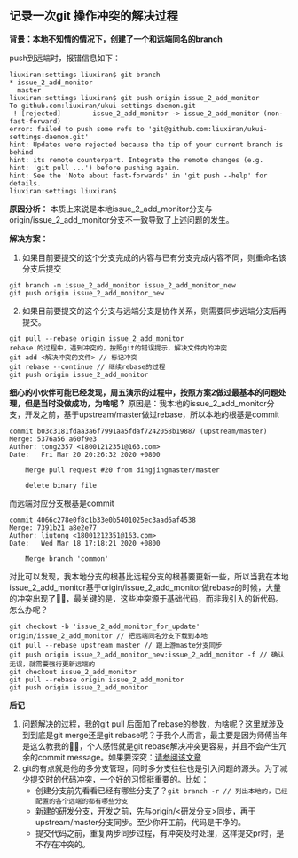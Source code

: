 ## 记录一次git 操作冲突的解决过程

**背景：本地不知情的情况下，创建了一个和远端同名的branch**

push到远端时，报错信息如下：

```
liuxiran:settings liuxiran$ git branch
* issue_2_add_monitor
  master
liuxiran:settings liuxiran$ git push origin issue_2_add_monitor
To github.com:liuxiran/ukui-settings-daemon.git
 ! [rejected]        issue_2_add_monitor -> issue_2_add_monitor (non-fast-forward)
error: failed to push some refs to 'git@github.com:liuxiran/ukui-settings-daemon.git'
hint: Updates were rejected because the tip of your current branch is behind
hint: its remote counterpart. Integrate the remote changes (e.g.
hint: 'git pull ...') before pushing again.
hint: See the 'Note about fast-forwards' in 'git push --help' for details.
liuxiran:settings liuxiran$ 
```
**原因分析：**
本质上来说是本地issue_2_add_monitor分支与origin/issue_2_add_monitor分支不一致导致了上述问题的发生。

**解决方案：**
1. 如果目前要提交的这个分支完成的内容与已有分支完成内容不同，则重命名该分支后提交
```
git branch -m issue_2_add_monitor issue_2_add_monitor_new
git push origin issue_2_add_monitor_new
```
2. 如果目前要提交的这个分支与远端分支是协作关系，则需要同步远端分支后再提交。
```
git pull --rebase origin issue_2_add_monitor
rebase 的过程中，遇到冲突的，按照git的错误提示，解决文件内的冲突
git add <解决冲突的文件> // 标记冲突
git rebase --continue // 继续rebase的过程
git push origin issue_2_add_monitor

```
**细心的小伙伴可能已经发现，周五演示的过程中，按照方案2做过最基本的问题处理，但是当时没做成功，为啥呢？**
原因是：我本地的issue_2_add_monitor分支，开发之前，基于upstream/master做过rebase，所以本地的根基是commit
```
commit b03c3181fdaa3a6f7991aa5fdaf7242058b19887 (upstream/master)
Merge: 5376a56 a60f9e3
Author: tong2357 <18001212351@163.com>
Date:   Fri Mar 20 20:26:32 2020 +0800

    Merge pull request #20 from dingjingmaster/master
    
    delete binary file
```
而远端对应分支根基是commit
```
commit 4066c278e0f8c1b33e0b5401025ec3aad6af4538
Merge: 7391b21 a8e2e77
Author: liutong <18001212351@163.com>
Date:   Wed Mar 18 17:18:21 2020 +0800

    Merge branch 'common'
```
对比可以发现，我本地分支的根基比远程分支的根基要更新一些，所以当我在本地issue_2_add_monitor基于origin/issue_2_add_monitor做rebase的时候，大量的冲突出现了🤦‍♀️，最关键的是，这些冲突源于基础代码，而非我引入的新代码。
怎么办呢？
```
git checkout -b 'issue_2_add_monitor_for_update' origin/issue_2_add_monitor // 把远端同名分支下载到本地
git pull --rebase upstream master // 跟上游maste分支同步
git push origin issue_2_add_monitor_new:issue_2_add_monitor -f // 确认无误，就需要强行更新远端的
git checkout issue_2_add_monitor
git pull --rebase origin issue_2_add_monitor
git push origin issue_2_add_monitor
```

**后记**
1. 问题解决的过程，我的git pull 后面加了rebase的参数，为啥呢？这里就涉及到到底是git merge还是git rebase呢？于我个人而言，最主要是因为师傅当年是这么教我的🤦‍♀️，个人感悟就是git rebase解决冲突更容易，并且不会产生冗余的commit message。如果要深究：[请参阅该文章](https://www.cnblogs.com/FraserYu/p/11192840.html)
2. git的有点就是他的多分支管理，同时多分支往往也是引入问题的源头。为了减少提交时的代码冲突，一个好的习惯挺重要的。比如：
   * 创建分支前先看看已经有哪些分支了？`git branch -r // 列出本地的，已经配置的各个远端的都有哪些分支`
   * 新建的研发分支，开发之前，先与origin/<研发分支>同步，再于upstream/master分支同步。至少你开工前，代码是干净的。
   * 提交代码之前，重复两步同步过程，有冲突及时处理，这样提交pr时，是不存在冲突的。
   
